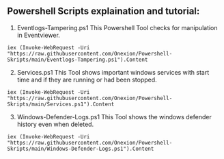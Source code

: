 ## Powershell Scripts explaination and tutorial:

1. Eventlogs-Tampering.ps1
   This Powershell Tool checks for manipulation in Eventviewer.
```
iex (Invoke-WebRequest -Uri "https://raw.githubusercontent.com/Onexion/Powershell-Skripts/main/Eventlogs-Tampering.ps1").Content
```
2. Services.ps1
   This Tool shows important windows services with start time and if they are running or had been stopped.
```
iex (Invoke-WebRequest -Uri "https://raw.githubusercontent.com/Onexion/Powershell-Skripts/main/Services.ps1").Content
```
3. Windows-Defender-Logs.ps1
   This Tool shows the windows defender history even when deleted.
```
iex (Invoke-WebRequest -Uri "https://raw.githubusercontent.com/Onexion/Powershell-Skripts/main/Windows-Defender-Logs.ps1").Content
```
